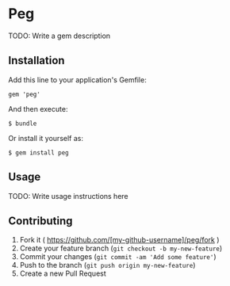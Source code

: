 # Peg

TODO: Write a gem description

## Installation

Add this line to your application's Gemfile:

    gem 'peg'

And then execute:

    $ bundle

Or install it yourself as:

    $ gem install peg

## Usage

TODO: Write usage instructions here

## Contributing

1. Fork it ( https://github.com/[my-github-username]/peg/fork )
2. Create your feature branch (`git checkout -b my-new-feature`)
3. Commit your changes (`git commit -am 'Add some feature'`)
4. Push to the branch (`git push origin my-new-feature`)
5. Create a new Pull Request
